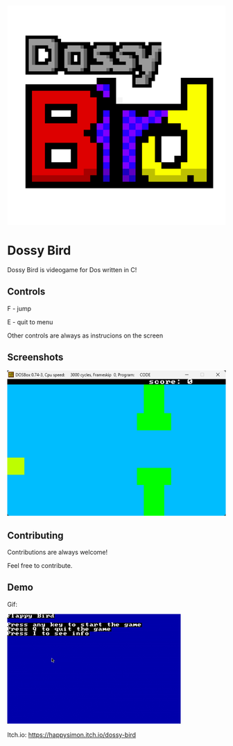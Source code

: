 
![Logo](icon.png)


# Dossy Bird

Dossy Bird is videogame for Dos written in C!


## Controls

F - jump

E - quit to menu

Other controls are always as instrucions on the screen
## Screenshots

![App Screenshot](screenshot.png)


## Contributing

Contributions are always welcome!

Feel free to contribute.
## Demo

Gif: 

![Vid](Vid.gif)


Itch.io:
https://happysimon.itch.io/dossy-bird

